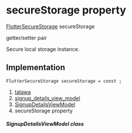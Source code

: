 
<div>

# secureStorage property

</div>


[FlutterSecureStorage](https://pub.dev/documentation/flutter_secure_storage/9.2.4/flutter_secure_storage/FlutterSecureStorage-class.html)
secureStorage


getter/setter pair




Secure local storage instance.



## Implementation

``` language-dart
FlutterSecureStorage secureStorage = const ;
```







1.  [talawa](../../index.md)
2.  [signup_details_view_model](../../view_model_pre_auth_view_models_signup_details_view_model/)
3.  [SignupDetailsViewModel](../../view_model_pre_auth_view_models_signup_details_view_model/SignupDetailsViewModel-class.md)
4.  secureStorage property

##### SignupDetailsViewModel class







